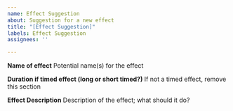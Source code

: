 ```yaml
---
name: Effect Suggestion
about: Suggestion for a new effect
title: "[Effect Suggestion]"
labels: Effect Suggestion
assignees: ''

---
```


**Name of effect**
Potential name(s) for the effect

**Duration if timed effect (long or short timed?)**
If not a timed effect, remove this section

**Effect Description**
Description of the effect; what should it do?
